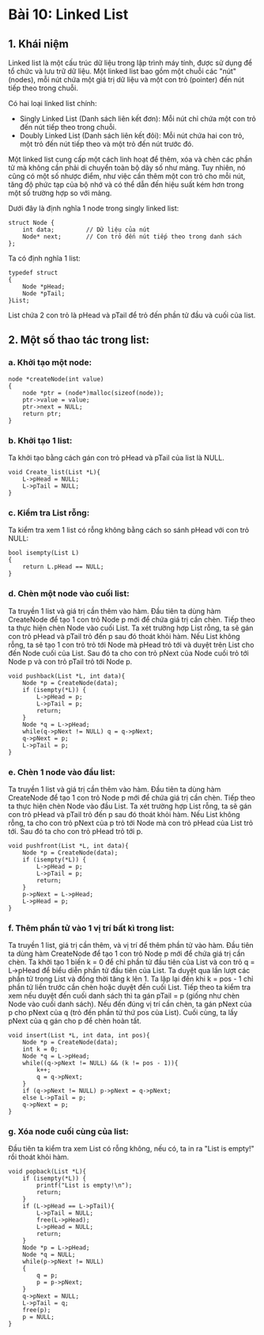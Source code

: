 # Bài 10: Linked List
## 1. Khái niệm
Linked list là một cấu trúc dữ liệu trong lập trình máy tính, được sử dụng để tổ chức và lưu trữ dữ liệu. Một linked list bao gồm một chuỗi các "nút" (nodes), mỗi nút chứa một giá trị dữ liệu và một con trỏ (pointer) đến nút tiếp theo trong chuỗi.

Có hai loại linked list chính:
- Singly Linked List (Danh sách liên kết đơn): Mỗi nút chỉ chứa một con trỏ đến nút tiếp theo trong chuỗi.
- Doubly Linked List (Danh sách liên kết đôi): Mỗi nút chứa hai con trỏ, một trỏ đến nút tiếp theo và một trỏ đến nút trước đó.

Một linked list cung cấp một cách linh hoạt để thêm, xóa và chèn các phần tử mà không cần phải di chuyển toàn bộ dãy số như mảng. Tuy nhiên, nó cũng có một số nhược điểm, như việc cần thêm một con trỏ cho mỗi nút, tăng độ phức tạp của bộ nhớ và có thể dẫn đến hiệu suất kém hơn trong một số trường hợp so với mảng.

Dưới đây là định nghĩa 1 node trong singly linked list:
```
struct Node {
    int data;         // Dữ liệu của nút
    Node* next;       // Con trỏ đến nút tiếp theo trong danh sách
};
```

Ta có định nghĩa 1 list:
```
typedef struct 
{
    Node *pHead;
    Node *pTail;
}List;
```
List chứa 2 con trỏ là pHead và pTail để trỏ đến phần tử đầu và cuối của list.

## 2. Một số thao tác trong list:
### a. Khởi tạo một node:

```
node *createNode(int value)
{
    node *ptr = (node*)malloc(sizeof(node));
    ptr->value = value;
    ptr->next = NULL;
    return ptr;
}
```
### b. Khởi tạo 1 list:
Ta khởi tạo bằng cách gán con trỏ pHead và pTail của list là NULL.
```
void Create_list(List *L){
    L->pHead = NULL;
    L->pTail = NULL;
}
```
### c. Kiểm tra List rỗng:
Ta kiểm tra xem 1 list có rỗng không bằng cách so sánh pHead với con trỏ NULL:
```
bool isempty(List L)
{
    return L.pHead == NULL;
}
```

### d. Chèn một node vào cuối list:
Ta truyền 1 list và giá trị cần thêm vào hàm. Đầu tiên ta dùng hàm CreateNode để tạo 1 con trỏ Node p mới để chứa giá trị cần chèn. Tiếp theo ta thực hiện chèn Node vào cuối List. Ta xét trường hợp List rỗng, ta sẽ gán con trỏ pHead và pTail trỏ đến p sau đó thoát khỏi hàm. Nếu List không rỗng, ta sẽ tạo 1 con trỏ trỏ tới Node mà pHead trỏ tới và duyệt trên List cho đến Node cuối của List. Sau đó ta cho con trỏ pNext của Node cuối trỏ tới Node p và con trỏ pTail trỏ tới Node p.  
```
void pushback(List *L, int data){
    Node *p = CreateNode(data);
    if (isempty(*L)) {
        L->pHead = p;
        L->pTail = p;
        return;
    }
    Node *q = L->pHead;
    while(q->pNext != NULL) q = q->pNext;
    q->pNext = p;
    L->pTail = p;
}
```

### e. Chèn 1 node vào đầu list:
Ta truyền 1 list và giá trị cần thêm vào hàm. Đầu tiên ta dùng hàm CreateNode để tạo 1 con trỏ Node p mới để chứa giá trị cần chèn. Tiếp theo ta thực hiện chèn Node vào đầu List. Ta xét trường hợp List rỗng, ta sẽ gán con trỏ pHead và pTail trỏ đến p sau đó thoát khỏi hàm. Nếu List không rỗng, ta cho con trỏ pNext của p trỏ tới Node mà con trỏ pHead của List trỏ tới. Sau đó ta cho con trỏ pHead trỏ tới p.
```
void pushfront(List *L, int data){
    Node *p = CreateNode(data);
    if (isempty(*L)) {
        L->pHead = p;
        L->pTail = p;
        return;
    }
    p->pNext = L->pHead;
    L->pHead = p;
}
```

### f. Thêm phần tử vào 1 vị trí bất kì trong list:
Ta truyền 1 list, giá trị cần thêm, và vị trí để thêm phần tử vào hàm. Đầu tiên ta dùng hàm CreateNode để tạo 1 con trỏ Node p mới để chứa giá trị cần chèn. Ta khởi tạo 1 biến k = 0 để chỉ phần tử đầu tiên của List và con trỏ  q = L->pHead để biểu diễn phần tử đầu tiên của List. Ta duyệt qua lần lượt các phần tử trong List và đồng thời tăng k lên 1. Ta lặp lại đến khi k = pos - 1 chỉ phần tử liền trước cần chèn hoặc duyệt đến cuối List. Tiếp theo ta kiểm tra xem nếu duyệt đến cuối danh sách thì ta gán pTail = p (giống như chèn Node vào cuối danh sách). Nếu đến đúng vị trí cần chèn, ta gán pNext của p cho pNext của q (trỏ đến phần tử thứ pos của List). Cuối cùng, ta lấy pNext của q gán cho p để chèn hoàn tất.

```
void insert(List *L, int data, int pos){
    Node *p = CreateNode(data);
    int k = 0;
    Node *q = L->pHead;
    while((q->pNext != NULL) && (k != pos - 1)){
        k++;
        q = q->pNext;
    }
    if (q->pNext != NULL) p->pNext = q->pNext;
    else L->pTail = p;
    q->pNext = p;
}
```



### g. Xóa node cuối cùng của list:
Đầu tiên ta kiểm tra xem List có rỗng không, nếu có, ta in ra "List is empty!" rồi thoát khỏi hàm.

```
void popback(List *L){
    if (isempty(*L)) {
        printf("List is empty!\n");
        return;
    }
    if (L->pHead == L->pTail){
        L->pTail = NULL;
        free(L->pHead);
        L->pHead = NULL;
        return;
    }
    Node *p = L->pHead;
    Node *q = NULL;
    while(p->pNext != NULL)
    {
        q = p;
        p = p->pNext;
    }
    q->pNext = NULL;
    L->pTail = q;
    free(p);
    p = NULL;
}
```


